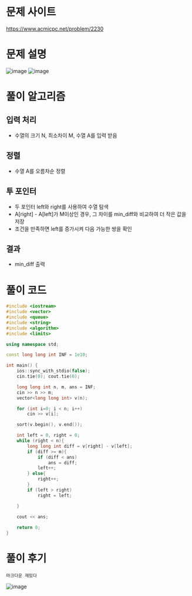 # 문제 사이트
https://www.acmicpc.net/problem/2230

# 문제 설명

![image](https://github.com/user-attachments/assets/0738f53e-ee6f-435e-9f50-53666fc8f1e7)
![image](https://github.com/user-attachments/assets/9737a299-8e69-4638-bbed-cb9510be6137)

# 풀이 알고리즘

## 입력 처리
- 수열의 크기 N, 최소차이 M, 수열 A를 입력 받음
  
## 정렬
- 수열 A를 오름차순 정렬
  
## 투 포인터
- 두 포인터 left와 right를 사용하여 수열 탐색
- A[right] - A[left]가 M이상인 경우, 그 차이를 min_diff와 비교하여 더 작은 값을 저장
- 조건을 만족하면 left를 증가시켜 다음 가능한 쌍을 확인

## 결과
- min_diff 출력

# 풀이 코드

```cpp
#include <iostream> 
#include <vector>
#include <queue> 
#include <string>
#include <algorithm>
#include <limits>

using namespace std;

const long long int INF = 1e10;

int main() {
    ios::sync_with_stdio(false);
    cin.tie(0); cout.tie(0);

    long long int n, m, ans = INF;
    cin >> n >> m;
    vector<long long int> v(n);

    for (int i=0; i < n; i++)
        cin >> v[i];

    sort(v.begin(), v.end());

    int left = 0, right = 0;
    while (right < n){
        long long int diff = v[right] - v[left];
        if (diff >= m){
            if (diff < ans)
                ans = diff;
            left++;
        } else{
            right++;
        }
        if (left > right)
            right = left;

    }

    cout << ans;
    
    return 0;
}
```

# 풀이 후기

    마크다운 재밌다
    
![image](https://github.com/user-attachments/assets/c0deef57-4c1a-4ee9-bf6c-23fbbd462180)

